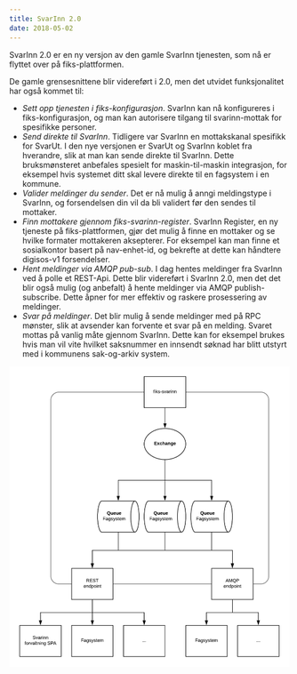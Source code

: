 ```yaml
---
title: SvarInn 2.0
date: 2018-05-02
---
```


SvarInn 2.0 er en ny versjon av den gamle SvarInn tjenesten, som nå er flyttet over på fiks-plattformen.

De gamle grensesnittene blir videreført i 2.0, men det utvidet funksjonalitet har også kommet til:

* _Sett opp tjenesten i fiks-konfigurasjon_. SvarInn kan nå konfigureres i fiks-konfigurasjon, og man kan autorisere tilgang til svarinn-mottak for spesifikke personer. 
* _Send direkte til SvarInn_. Tidligere var SvarInn en mottakskanal spesifikk for SvarUt. I den nye versjonen er SvarUt og SvarInn koblet fra hverandre, slik at man kan sende direkte til SvarInn. Dette bruksmønsteret anbefales spesielt for maskin-til-maskin integrasjon, for eksempel hvis systemet ditt skal levere direkte til en fagsystem i en kommune.
* _Valider meldinger du sender_. Det er nå mulig å anngi meldingstype i SvarInn, og forsendelsen din vil da bli validert før den sendes til mottaker.
* _Finn mottakere gjennom fiks-svarinn-register_. SvarInn Register, en ny tjeneste på fiks-plattformen, gjør det mulig å finne en mottaker og se hvilke formater mottakeren aksepterer. For eksempel kan man finne et sosialkontor basert på nav-enhet-id, og bekrefte at dette kan håndtere digisos-v1 forsendelser.
* _Hent meldinger via AMQP pub-sub_. I dag hentes meldinger fra SvarInn ved å polle et REST-Api. Dette blir videreført i SvarInn 2.0, men det det blir også mulig (og anbefalt) å hente meldinger via AMQP publish-subscribe. Dette åpner for mer effektiv og raskere prosessering av meldinger.
* _Svar på meldinger_. Det blir mulig å sende meldinger med på RPC mønster, slik at avsender kan forvente et svar på en melding. Svaret mottas på vanlig måte gjennom SvarInn. Dette kan for eksempel brukes hvis man vil vite hvilket saksnummer en innsendt søknad har blitt utstyrt med i kommunens sak-og-arkiv system.

![fiks_svarinn](/images/fiks_svarinn.png "Fiks SvarInn")